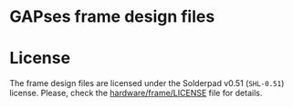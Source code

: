 # GAPses frame design files


# License
The frame design files are licensed under the Solderpad v0.51 (`SHL-0.51`) license. Please, check the [hardware/frame/LICENSE](./LICENSE) file for details.
